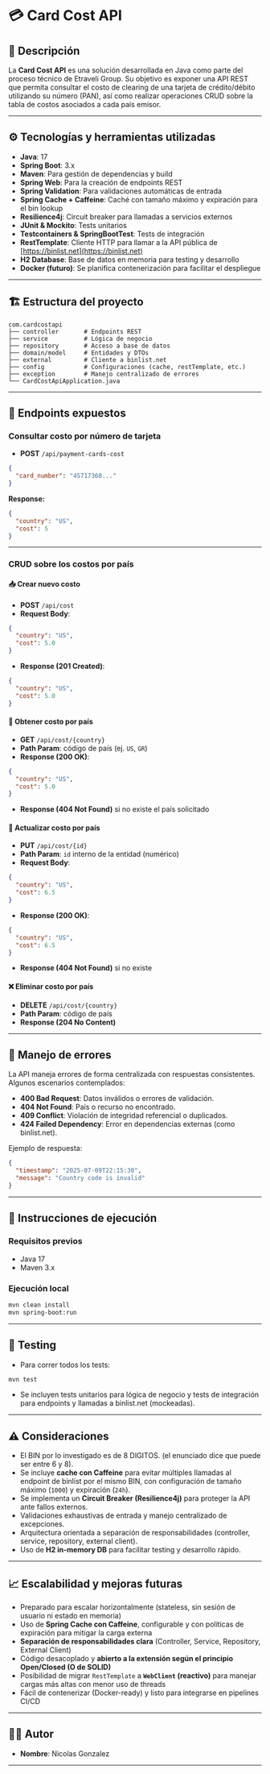 # 💳 Card Cost API

## 🧾 Descripción

La **Card Cost API** es una solución desarrollada en Java como parte del proceso técnico de Etraveli Group. Su objetivo es exponer una API REST que permita consultar el costo de clearing de una tarjeta de crédito/débito utilizando su número (PAN), así como realizar operaciones CRUD sobre la tabla de costos asociados a cada país emisor.

---

## ⚙️ Tecnologías y herramientas utilizadas

- **Java**: 17
- **Spring Boot**: 3.x
- **Maven**: Para gestión de dependencias y build
- **Spring Web**: Para la creación de endpoints REST
- **Spring Validation**: Para validaciones automáticas de entrada
- **Spring Cache + Caffeine**: Caché con tamaño máximo y expiración para el bin lookup
- **Resilience4j**: Circuit breaker para llamadas a servicios externos
- **JUnit & Mockito**: Tests unitarios
- **Testcontainers & SpringBootTest**: Tests de integración
- **RestTemplate**: Cliente HTTP para llamar a la API pública de [https://binlist.net](https://binlist.net)
- **H2 Database**: Base de datos en memoria para testing y desarrollo
- **Docker (futuro)**: Se planifica contenerización para facilitar el despliegue

---

## 🏗️ Estructura del proyecto

```plaintext
com.cardcostapi
├── controller       # Endpoints REST
├── service          # Lógica de negocio
├── repository       # Acceso a base de datos
├── domain/model     # Entidades y DTOs
├── external         # Cliente a binlist.net
├── config           # Configuraciones (cache, restTemplate, etc.)
├── exception        # Manejo centralizado de errores
└── CardCostApiApplication.java
```

---

## 🔧 Endpoints expuestos

### Consultar costo por número de tarjeta
- **POST** `/api/payment-cards-cost`
```json
{
  "card_number": "45717360..."
}
```
**Response:**
```json
{
  "country": "US",
  "cost": 5
}
```

---

### CRUD sobre los costos por país

#### 📥 Crear nuevo costo
- **POST** `/api/cost`
- **Request Body**:
```json
{
  "country": "US",
  "cost": 5.0
}
```
- **Response (201 Created)**:
```json
{
  "country": "US",
  "cost": 5.0
}
```

#### 📖 Obtener costo por país
- **GET** `/api/cost/{country}`
- **Path Param**: código de país (ej. `US`, `GR`)
- **Response (200 OK)**:
```json
{
  "country": "US",
  "cost": 5.0
}
```
- **Response (404 Not Found)** si no existe el país solicitado

#### 📝 Actualizar costo por país
- **PUT** `/api/cost/{id}`
- **Path Param**: `id` interno de la entidad (numérico)
- **Request Body**:
```json
{
  "country": "US",
  "cost": 6.5
}
```
- **Response (200 OK)**:
```json
{
  "country": "US",
  "cost": 6.5
}
```
- **Response (404 Not Found)** si no existe

#### ❌ Eliminar costo por país
- **DELETE** `/api/cost/{country}`
- **Path Param**: código de país
- **Response (204 No Content)**

---

## 🚨 Manejo de errores

La API maneja errores de forma centralizada con respuestas consistentes. Algunos escenarios contemplados:

- **400 Bad Request**: Datos inválidos o errores de validación.
- **404 Not Found**: País o recurso no encontrado.
- **409 Conflict**: Violación de integridad referencial o duplicados.
- **424 Failed Dependency**: Error en dependencias externas (como binlist.net).

Ejemplo de respuesta:
```json
{
  "timestamp": "2025-07-09T22:15:30",
  "message": "Country code is invalid"
}
```

---

## 🚀 Instrucciones de ejecución

### Requisitos previos
- Java 17
- Maven 3.x

### Ejecución local
```bash
mvn clean install
mvn spring-boot:run
```

---

## 🧪 Testing

- Para correr todos los tests:
```bash
mvn test
```

- Se incluyen tests unitarios para lógica de negocio y tests de integración para endpoints y llamadas a binlist.net (mockeadas).

---

## ⚠️ Consideraciones
- El BIN por lo investigado es de 8 DIGITOS. (el enunciado dice que puede ser entre 6 y 8).
- Se incluye **cache con Caffeine** para evitar múltiples llamadas al endpoint de binlist por el mismo BIN, con configuración de tamaño máximo (`1000`) y expiración (`24h`).
- Se implementa un **Circuit Breaker (Resilience4j)** para proteger la API ante fallos externos.
- Validaciones exhaustivas de entrada y manejo centralizado de excepciones.
- Arquitectura orientada a separación de responsabilidades (controller, service, repository, external client).
- Uso de **H2 in-memory DB** para facilitar testing y desarrollo rápido.

---

## 📈 Escalabilidad y mejoras futuras

- Preparado para escalar horizontalmente (stateless, sin sesión de usuario ni estado en memoria)
- Uso de **Spring Cache con Caffeine**, configurable y con políticas de expiración para mitigar la carga externa
- **Separación de responsabilidades clara** (Controller, Service, Repository, External Client)
- Código desacoplado y **abierto a la extensión según el principio Open/Closed (O de SOLID)**
- Posibilidad de migrar `RestTemplate` a **`WebClient` (reactivo)** para manejar cargas más altas con menor uso de threads
- Fácil de contenerizar (Docker-ready) y listo para integrarse en pipelines CI/CD

---

## 👨‍💻 Autor

- **Nombre**: Nicolas Gonzalez

---
